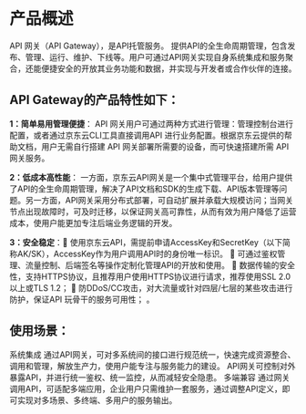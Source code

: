 
# 产品概述

API 网关（API Gateway），是API托管服务。 提供API的全生命周期管理，包含发布、管理、运行、维护、下线等。用户可通过API网关实现自身系统集成和服务聚合，还能便捷安全的开放其业务功能和数据，并实现与开发者或合作伙伴的连接。


## API Gateway的产品特性如下：

**1：简单易用管理便捷**：
API 网关用户可通过两种方式进行管理：管理控制台进行配置，或者通过京东云CLI工具直接调用API 进行业务配置。根据京东云提供的帮助文档，用户无需自行搭建 API 网关部署所需要的设备，而可快速搭建所需 API 网关服务。

**2：低成本高性能**：
一方面，京东云API网关是一个集中式管理平台，给用户提供了API的全生命周期管理，解决了API文档和SDK的生成下载、API版本管理等问题。另一方面，API网关采用分布式部署，可自动扩展并承载大规模访问；当网关节点出现故障时，可及时迁移，以保证网关高可靠性，从而有效为用户降低了运营成本，使用户能更加专注后端业务逻辑的开发。

**3：安全稳定**：	使用京东云API，需提前申请AccessKey和SecretKey（以下简称AK/SK），AccessKey作为用户调用API时的身份唯一标识。
	可通过鉴权管理、流量控制、后端签名等操作定制化管理API的开放和使用。
	数据传输的安全性，支持HTTPS协议，且推荐用户使用HTTPS协议进行请求，推荐使用SSL 2.0以上或TLS 1.2；
	防DDoS/CC攻击，对大流量或针对四层/七层的某些攻击进行防护，保证API 玩骨干的服务可用性；
。

 

## 使用场景：

系统集成
通过API网关，可对多系统间的接口进行规范统一，快速完成资源整合、调用和管理，解放生产力，使用户能专注与服务能力的建设。
API网关可控制对外暴露API，并进行统一鉴权、统一监控，从而减轻安全隐患。
多端兼容
	通过网关调用API，可适配多端应用，企业用户只需维护一套服务，通过调整API定义，即可实现对多场景、多终端、多用户的服务输出。
